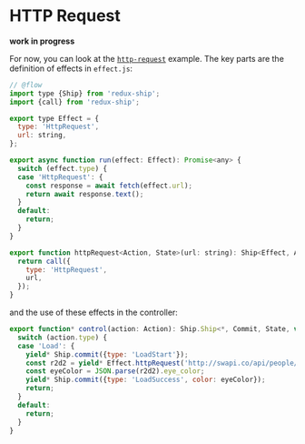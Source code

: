 # HTTP Request
**work in progress**

For now, you can look at the [`http-request`](https://github.com/clarus/redux-ship/tree/master/examples/http-request) example. The key parts are the definition of effects in `effect.js`:
```js
// @flow
import type {Ship} from 'redux-ship';
import {call} from 'redux-ship';

export type Effect = {
  type: 'HttpRequest',
  url: string,
};

export async function run(effect: Effect): Promise<any> {
  switch (effect.type) {
  case 'HttpRequest': {
    const response = await fetch(effect.url);
    return await response.text();
  }
  default:
    return;
  }
}

export function httpRequest<Action, State>(url: string): Ship<Effect, Action, State, string> {
  return call({
    type: 'HttpRequest',
    url,
  });
}
```
and the use of these effects in the controller:
```js
export function* control(action: Action): Ship.Ship<*, Commit, State, void> {
  switch (action.type) {
  case 'Load': {
    yield* Ship.commit({type: 'LoadStart'});
    const r2d2 = yield* Effect.httpRequest('http://swapi.co/api/people/3/');
    const eyeColor = JSON.parse(r2d2).eye_color;
    yield* Ship.commit({type: 'LoadSuccess', color: eyeColor});
    return;
  }
  default:
    return;
  }
}
```
